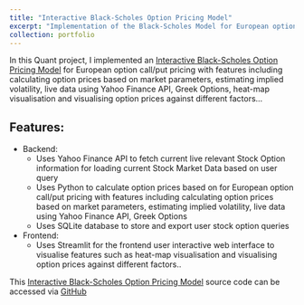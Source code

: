 ```yaml
---
title: "Interactive Black-Scholes Option Pricing Model"
excerpt: "Implementation of the Black-Scholes Model for European option call/put pricing with features including calculating option prices based on market parameters, estimating implied volatility, live data using Yahoo Finance API, Greek Options, heat-map visualisation and visualising option prices against different factors..."
collection: portfolio
---
```


In this Quant project, I implemented an [Interactive Black-Scholes Option Pricing Model](https://black-scholes-option-model.streamlit.app/) for European option call/put pricing with features including calculating option prices based on market parameters, estimating implied volatility, live data using Yahoo Finance API, Greek Options, heat-map visualisation and visualising option prices against different factors...

## Features:
- Backend:
    - Uses Yahoo Finance API to fetch current live relevant Stock Option information for loading current Stock Market Data based on user query
    - Uses Python to calculate option prices based on for European option call/put pricing with features including calculating option prices based on market parameters, estimating implied volatility, live data using Yahoo Finance API, Greek Options
    - Uses SQLite database to store and export user stock option queries 
- Frontend:
    - Uses Streamlit for the frontend user interactive web interface to visualise features such as heat-map visualisation and visualising option prices against different factors..

This [Interactive Black-Scholes Option Pricing Model](https://black-scholes-option-model.streamlit.app/) source code can be accessed via [GitHub](https://github.com/T-Kalv/Black-Scholes-Model/tree/main)

